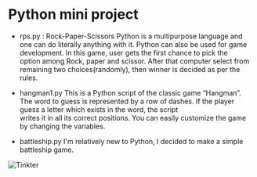 # Python mini project
 
* rps.py : Rock-Paper-Scissors
  Python is a multipurpose language and one can do literally anything with it. Python can also be used for game development. In this game, user gets the first chance to pick the  
  option among Rock, paper and scissor. After that computer select from remaining two choices(randomly), then winner is decided as per the rules.

* hangman1.py 
  This is a Python script of the classic game “Hangman”. The word to guess is represented by a row of dashes. If the player guess a letter which exists in the word, the script    
  writes it in all its correct positions. You can easily customize the game by changing the variables.

* battleship.py
  I'm relatively new to Python, I decided to make a simple battleship game.



![Tinkter](https://upload.wikimedia.org/wikipedia/commons/a/ad/Lozingle_10032014.jpg)
